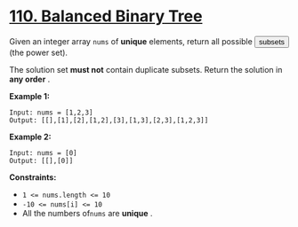 # [110. Balanced Binary Tree](https://leetcode.com/problems/balanced-binary-tree/description/)

Given an integer array <code>nums</code> of **unique** elements, return all possible <button type="button" aria-haspopup="dialog" aria-expanded="false" aria-controls="radix-:rs:" data-state="closed" class="">subsets</button> (the power set).

The solution set **must not** contain duplicate subsets. Return the solution in **any order** .

**Example 1:**

```
Input: nums = [1,2,3]
Output: [[],[1],[2],[1,2],[3],[1,3],[2,3],[1,2,3]]
```

**Example 2:**

```
Input: nums = [0]
Output: [[],[0]]
```

**Constraints:**

- <code>1 <= nums.length <= 10</code>
- <code>-10 <= nums[i] <= 10</code>
- All the numbers of<code>nums</code> are **unique** .
